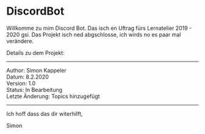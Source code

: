 # DiscordBot

Willkomme zu mim Discord Bot. Das isch en Uftrag fürs Lernatelier 2019 - 2020 gsi.
Das Projekt isch ned abgschlosse, ich wirds no es paar mal verändere.

Details zu dem Projekt:
________________________________________________
Author:	Simon Kappeler        
Datum:	8.2.2020      
Version:	1.0    
Status:	In Bearbeitung        
Letzte Änderung:	Topics hinzugefügt
________________________________________________

Ich hoff dass das dir witerhilft,

Simon
